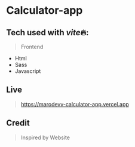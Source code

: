 # Calculator-app

## Tech used with *vite*🔥:

> Frontend

-   Html
-   Sass
-   Javascript

## Live

> https://marodevv-calculator-app.vercel.app

## Credit

> Inspired by Website